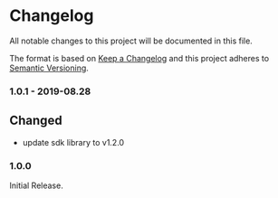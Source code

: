 # Changelog
All notable changes to this project will be documented in this file.

The format is based on [Keep a Changelog](http://keepachangelog.com/en/1.0.0/)
and this project adheres to [Semantic Versioning](http://semver.org/spec/v2.0.0.html).

### 1.0.1 - 2019-08.28

## Changed

- update sdk library to v1.2.0


### 1.0.0

Initial Release.
